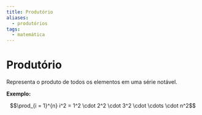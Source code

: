 ```yaml
---
title: Produtório
aliases:
  - produtórios
tags:
  - matemática
---
```

# Produtório

Representa o produto de todos os elementos em uma série notável.

**Exemplo:**

$$\prod_{i = 1}^{n} i^2 = 1^2 \cdot 2^2 \cdot 3^2 \cdot \cdots \cdot n^2$$